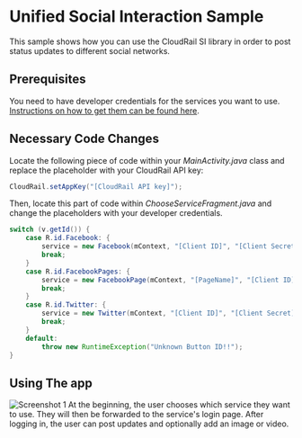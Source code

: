 # Unified Social Interaction Sample
This sample shows how you can use the CloudRail SI library in order to post status updates to different social networks.

## Prerequisites
You need to have developer credentials for the services you want to use. [Instructions on how to get them can be found here](https://cloudrail.com/integrations/interfaces/Social;interfaceId=Social;interfaceFunctionId=Social-postUpdate;platformId=Android;serviceIds=Facebook%2CFacebookPage%2CTwitter).

## Necessary Code Changes
Locate the following piece of code within your *MainActivity.java* class and replace the placeholder with your CloudRail API key:

````java
CloudRail.setAppKey("[CloudRail API key]");
````

Then, locate this part of code within *ChooseServiceFragment.java* and change the placeholders with your developer credentials.

````java
switch (v.getId()) {
    case R.id.Facebook: {
        service = new Facebook(mContext, "[Client ID]", "[Client Secret]");
        break;
    }
    case R.id.FacebookPages: {
        service = new FacebookPage(mContext, "[PageName]", "[Client ID]", "[Client Secret]");
        break;
    }
    case R.id.Twitter: {
        service = new Twitter(mContext, "[Client ID]", "[Client Secret]");
        break;
    }
    default:
        throw new RuntimeException("Unknown Button ID!!");
}
````

## Using The app
![Screenshot 1](https://cloudrail.github.io/img/android_demo_socialInteraction.png)
At the beginning, the user chooses which service they want to use. They will then be forwarded to the service's login page. After logging in, the user can post updates and optionally add an image or video.
